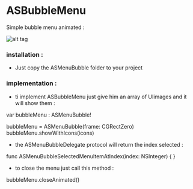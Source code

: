 # ASBubbleMenu

Simple bubble menu animated :


![alt tag](https://github.com/scamps88/ASBubbleMenu/blob/master/README/animated.gif)


### installation :

- Just copy the ASMenuBubble folder to your project

### implementation :

- ti implement ASBubbleMenu just give him an array of UIimages and it will show them :

var bubbleMenu : ASMenuBubble!

bubbleMenu = ASMenuBubble(frame: CGRectZero)
bubbleMenu.showWithIcons(icons)


- the ASMenuBubbleDelegate protocol will return the index selected :

func ASMenuBubbleSelectedMenuItemAtIndex(index: NSInteger) {
}

- to close the menu just call this method :

bubbleMenu.closeAnimated()


